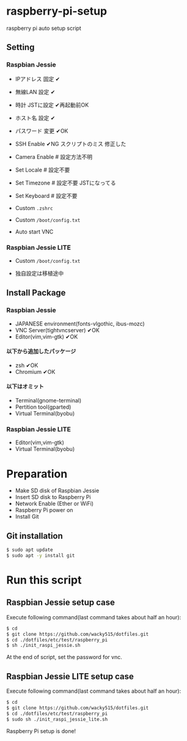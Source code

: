 ﻿# raspberry-pi-setup
raspberry pi auto setup script

## Setting
### Raspbian Jessie
- IPアドレス 固定 ✔
- 無線LAN 設定 ✔
- 時計 JSTに設定 ✔再起動前OK
- ホスト名 設定 ✔
- パスワード 変更 ✔OK
- SSH Enable ✔NG スクリプトのミス 修正した
- Camera Enable # 設定方法不明
- Set Locale # 設定不要
- Set Timezone # 設定不要 JSTになってる
- Set Keyboard # 設定不要

- Custom `.zshrc`
- Custom `/boot/config.txt`
- Auto start VNC

### Raspbian Jessie LITE
- Custom `/boot/config.txt`

- 独自設定は移植途中

## Install Package
### Raspbian Jessie
- JAPANESE environment(fonts-vlgothic, ibus-mozc)
- VNC Server(tightvncserver) ✔OK
- Editor(vim,vim-gtk) ✔OK

#### 以下から追加したパッケージ
- zsh ✔OK
- Chromium ✔OK

#### 以下はオミット
- Terminal(gnome-terminal)
- Pertition tool(gparted)
- Virtual Terminal(byobu)

### Raspbian Jessie LITE
- Editor(vim,vim-gtk)
- Virtual Terminal(byobu)

# Preparation
- Make SD disk of Raspbian Jessie
- Insert SD disk to Raspberry Pi
- Network Enable (Ether or WiFi)
- Raspberry Pi power on
- Install Git

## Git installation
```sh
$ sudo apt update
$ sudo apt -y install git
```

# Run this script

## Raspbian Jessie setup case
Execute following command(last command takes about half an hour):
```sh
$ cd
$ git clone https://github.com/wacky515/dotfiles.git
$ cd ./dotfiles/etc/test/raspberry_pi
$ sh ./init_raspi_jessie.sh
```
At the end of script, set the password for vnc.

## Raspbian Jessie LITE setup case
Execute following command(last command takes about half an hour):
```sh
$ cd
$ git clone https://github.com/wacky515/dotfiles.git
$ cd ./dotfiles/etc/test/raspberry_pi
$ sudo sh ./init_raspi_jessie_lite.sh
```
Raspberry Pi setup is done!
